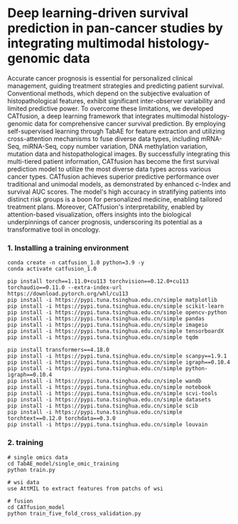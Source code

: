 # **Deep learning-driven survival prediction in pan-cancer studies by integrating multimodal histology-genomic data**

Accurate cancer prognosis is essential for personalized clinical management, guiding treatment strategies and predicting patient survival. Conventional methods, which depend on the subjective evaluation of histopathological features, exhibit significant inter-observer variability and limited predictive power. To overcome these limitations, we developed CATfusion, a deep learning framework that integrates multimodal histology-genomic data for comprehensive cancer survival prediction. By employing self-supervised learning through TabAE for feature extraction and utilizing cross-attention mechanisms to fuse diverse data types, including mRNA-Seq, miRNA-Seq, copy number variation, DNA methylation variation, mutation data and histopathological images. By successfully integrating this multi-tiered patient information, CATfusion has become the first survival prediction model to utilize the most diverse data types across various cancer types. CATfusion achieves superior predictive performance over traditional and unimodal models, as demonstrated by enhanced c-Index and survival AUC scores. The model's high accuracy in stratifying patients into distinct risk groups is a boon for personalized medicine, enabling tailored treatment plans. Moreover, CATfusion's interpretability, enabled by attention-based visualization, offers insights into the biological underpinnings of cancer prognosis, underscoring its potential as a transformative tool in oncology.


### 1. Installing a training environment
```
conda create -n catfusion_1.0 python=3.9 -y
conda activate catfusion_1.0

pip install torch==1.11.0+cu113 torchvision==0.12.0+cu113 torchaudio==0.11.0 --extra-index-url https://download.pytorch.org/whl/cu113
pip install -i https://pypi.tuna.tsinghua.edu.cn/simple matplotlib
pip install -i https://pypi.tuna.tsinghua.edu.cn/simple scikit-learn
pip install -i https://pypi.tuna.tsinghua.edu.cn/simple opencv-python
pip install -i https://pypi.tuna.tsinghua.edu.cn/simple pandas
pip install -i https://pypi.tuna.tsinghua.edu.cn/simple imageio
pip install -i https://pypi.tuna.tsinghua.edu.cn/simple tensorboardX
pip install -i https://pypi.tuna.tsinghua.edu.cn/simple tqdm

pip install transformers==4.18.0
pip install -i https://pypi.tuna.tsinghua.edu.cn/simple scanpy==1.9.1
pip install -i https://pypi.tuna.tsinghua.edu.cn/simple igraph==0.10.4
pip install -i https://pypi.tuna.tsinghua.edu.cn/simple python-igraph==0.10.4
pip install -i https://pypi.tuna.tsinghua.edu.cn/simple wandb
pip install -i https://pypi.tuna.tsinghua.edu.cn/simple notebook
pip install -i https://pypi.tuna.tsinghua.edu.cn/simple scvi-tools
pip install -i https://pypi.tuna.tsinghua.edu.cn/simple datasets
pip install -i https://pypi.tuna.tsinghua.edu.cn/simple scib
pip install -i https://pypi.tuna.tsinghua.edu.cn/simple torchtext==0.12.0 torchdata==0.3.0
pip install -i https://pypi.tuna.tsinghua.edu.cn/simple louvain
```

### 2. training
```
# single omics data
cd TabAE_model/single_omic_training
python train.py

# wsi data
use AttMIL to extract features from patchs of wsi

# fusion
cd CATfusion_model
python train_five_fold_cross_validation.py
```
